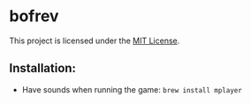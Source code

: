 # bofrev

This project is licensed under the [MIT License](https://github.com/simplay/bofrev/blob/master/LICENSE).

## Installation:

+ Have sounds when running the game: `brew install mplayer`